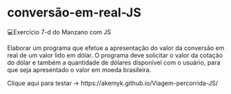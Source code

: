 # conversão-em-real-JS
💻Exercício 7-d do Manzano com JS
<p>Elaborar um programa que efetue a apresentação do valor da conversão em real de um valor lido em
dólar. O programa deve solicitar o valor da cotação do dólar e também a quantidade de dólares
disponível com o usuário, para que seja apresentado o valor em moeda brasileira.</p>
<p>Clique aqui para testar -> https://akemyk.github.io/Viagem-percorrida-JS/ </p>
